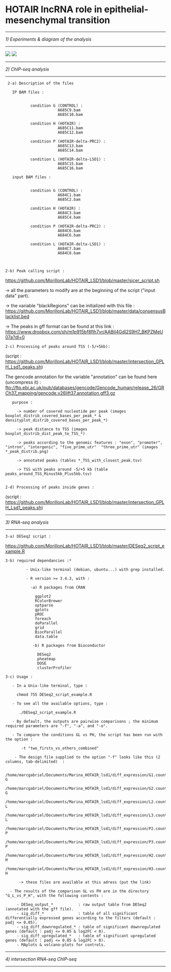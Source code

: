 # HOTAIR lncRNA role in epithelial-mesenchymal transition

---

*1) Experiments & diagram of the analysis*

---

 ![](https://github.com/MorillonLab/HOTAIR_LSD1/blob/master/images_HOTAIR_LSD1/HOTAIR_LSD1_experiment.png)
 ![](https://github.com/MorillonLab/HOTAIR_LSD1/blob/master/images_HOTAIR_LSD1/analysis.png)
 
 ---

 *2) ChIP-seq analysis*
 
 ---

     2-a) Description of the files
 
       IP BAM files :


               condition G (CONTROL) :
                           A685C9.bam
                           A685C10.bam

               condition H (HOTAIR) :             
                           A685C11.bam
                           A685C12.bam  

               condition P (HOTAIR-delta-PRC2) :            
                           A685C13.bam
                           A685C14.bam

               condition L (HOTAIR-delta-LSD1) :           
                           A685C15.bam
                           A685C16.bam

       input BAM files :


               condition G (CONTROL) :
                           A684C1.bam
                           A685C2.bam

               condition H (HOTAIR) :             
                           A684C3.bam
                           A685C4.bam  

               condition P (HOTAIR-delta-PRC2) :            
                           A684C6.bam
                           A684C6.bam

               condition L (HOTAIR-delta-LSD1) :           
                           A684C7.bam
                           A684C8.bam



    2-b) Peak calling script :

   https://github.com/MorillonLab/HOTAIR_LSD1/blob/master/sicer_script.sh

   -> all the parameters to modify are at the beginning of the script ("input data" part).
   
   -> the variable "blackRegions" can be initialized with this file : https://github.com/MorillonLab/HOTAIR_LSD1/blob/master/data/consensusBlacklist.bed
   
   -> The peaks in gff format can be found at this link : https://www.dropbox.com/sh/m1p915bf8flh7vr/AABiI4GdI2S9H7_BKPZMeU07a?dl=0
    
    2-c) Processing of peaks around TSS (-5/+5kb):
    
(script : https://github.com/MorillonLab/HOTAIR_LSD1/blob/master/intersection_GPLH_Lsd1_peaks.sh)

The gencode annotation for the variable "annotation" can be found here (uncompress it) : 
ftp://ftp.ebi.ac.uk/pub/databases/gencode/Gencode_human/release_26/GRCh37_mapping/gencode.v26lift37.annotation.gff3.gz


       purpose :
       
         -> number of covered nucleotide per peak (images boxplot_distrib_covered_bases_per_peak_* & densityplot_distrib_covered_bases_per_peak_*)
         
         -> peak distance to TSS (images boxplot_distrib_dist_peak_to_TSS_*)
         
         -> peaks according to the genomic features : "exon", "promoter", "intron", "intergenic", "five_prime_utr"  "three_prime_utr" (images *_peak_distrib.png)
         
         -> annotated peaks (tables *_TSS_with_closest_peak.tsv)
         
         -> TSS with peaks around -5/+5 kb (table peaks_around_TSS_Minus5kb_Plus5kb.tsv)
         
         
    2-d) Processing of peaks inside genes :
    
(script : https://github.com/MorillonLab/HOTAIR_LSD1/blob/master/intersection_GPLH_Lsd1_peaks.sh)
     
                
       
---       
   
*3) RNA-seq analysis*

---

    3-a) DESeq2 script :
    
   https://github.com/MorillonLab/HOTAIR_LSD1/blob/master/DESeq2_script_example.R
  
    3-b) required dependancies :*
    
             - Unix-like terminal (debian, ubuntu...) with grep installed.

             - R version >= 3.4.3, with :

               -a) R packages from CRAN

                 ggplot2
                 RColorBrewer
                 optparse
                 gplots
                 pROC
                 foreach
                 doParallel	
                 grid	
                 BiocParallel
                 data.table

                -b) R packages from Bioconductor

                  DESeq2
                  pheatmap
                  DOSE
                  clusterProfiler
                  
    3-c) Usage :
     
       - In a Unix-like terminal, type :
     
         chmod 755 DESeq2_script_example.R
     
       - To see all the available options, type :
     
          ./DESeq2_script_example.R
          
       - By default, the outputs are pairwise comparisons ; the minimum required parameters are "-f", "-a", and "-o".
     
       - To compare the conditions GL vs PH, the script has been run with the option :
       
           -t "two_firsts_vs_others_combined"
           
        - The design file supplied to the option "-f" looks like this (2 columns, tab-delimited)  :
        
          /home/marcgabriel/Documents/Marina_HOTAIR_lsd1/diff_expression/G1.counts.tsv	G
          /home/marcgabriel/Documents/Marina_HOTAIR_lsd1/diff_expression/G2.counts.tsv	G
          /home/marcgabriel/Documents/Marina_HOTAIR_lsd1/diff_expression/L2.counts.tsv	L
          /home/marcgabriel/Documents/Marina_HOTAIR_lsd1/diff_expression/L3.counts.tsv	L
          /home/marcgabriel/Documents/Marina_HOTAIR_lsd1/diff_expression/P2.counts.tsv	P
          /home/marcgabriel/Documents/Marina_HOTAIR_lsd1/diff_expression/P3.counts.tsv	P
          /home/marcgabriel/Documents/Marina_HOTAIR_lsd1/diff_expression/H2.counts.tsv	H
          /home/marcgabriel/Documents/Marina_HOTAIR_lsd1/diff_expression/H3.counts.tsv	H
          
          -> these files are available at this adress (put the link)
      
      - The results of the comparison GL vs PH are in the directory "G_L_vs_P_H", with the following contents :
      
         - DESeq_output_*           : raw output table from DESeq2 (annotated with the gff file).
         - sig_diff_*               : table of all significant differentially expressed genes according to the filters (default : padj <= 0.05).
         - sig_diff_downregulated_* : table of significant downregulated genes (default : padj <= 0.05 & log2FC < 0).
         - sig_diff_upregulated_*   : table of significant upregulated genes (default : padj <= 0.05 & log2FC > 0).
         - MAplots & volcano-plots for controls.


---       
   
*4) intersection RNA-seq ChIP-seq*

---    
       
        
     
